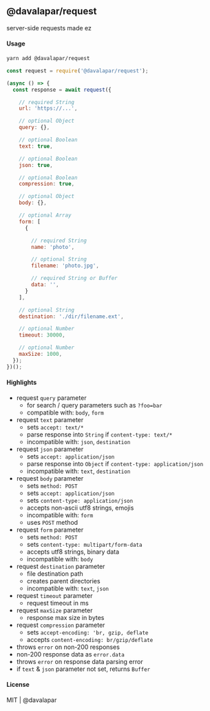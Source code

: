 
## @davalapar/request

server-side requests made ez

#### Usage

```sh
yarn add @davalapar/request
```

```js
const request = require('@davalapar/request');

(async () => {
  const response = await request({

    // required String
    url: 'https://...',

    // optional Object
    query: {},

    // optional Boolean
    text: true,

    // optional Boolean
    json: true,

    // optional Boolean
    compression: true,

    // optional Object
    body: {},

    // optional Array
    form: [
      {

        // required String
        name: 'photo',

        // optional String
        filename: 'photo.jpg',

        // required String or Buffer
        data: '',
      }
    ],

    // optional String
    destination: './dir/filename.ext',

    // optional Number
    timeout: 30000,

    // optional Number
    maxSize: 1000,
  });
})();
```

#### Highlights

- request `query` parameter
  - for search / query parameters such as `?foo=bar`
  - compatible with: `body`, `form`
- request `text` parameter
  - sets `accept: text/*`
  - parse response into `String` if `content-type: text/*`
  - incompatible with: `json`, `destination`
- request `json` parameter
  - sets `accept: application/json`
  - parse response into `Object` if `content-type: application/json`
  - incompatible with: `text`, `destination`
- request `body` parameter
  - sets `method: POST`
  - sets `accept: application/json`
  - sets `content-type: application/json`
  - accepts non-ascii utf8 strings, emojis
  - incompatible with: `form`
  - uses `POST` method
- request `form` parameter
  - sets `method: POST`
  - sets `content-type: multipart/form-data`
  - accepts utf8 strings,  binary data
  - incompatible with: `body`
- request `destination` parameter
  - file destination path
  - creates parent directories
  - incompatible with: `text`, `json`
- request `timeout` parameter
  - request timeout in ms
- request `maxSize` parameter
  - response max size in bytes
- request `compression` parameter
  - sets `accept-encoding: 'br, gzip, deflate`
  - accepts `content-encoding: br/gzip/deflate`
- throws `error` on non-200 responses
- non-200 response data as `error.data`
- throws `error` on response data parsing error
- if `text` & `json` parameter not set, returns `Buffer`

#### License

MIT | @davalapar